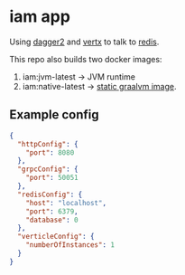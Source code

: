 # iam app

Using [dagger2](https://dagger.dev/) and [vertx](https://vertx.io/) to talk to [redis](https://redis.io/).

This repo also builds two docker images:
1. iam:jvm-latest -> JVM runtime
2. iam:native-latest -> [static graalvm image](https://www.graalvm.org/latest/reference-manual/native-image/guides/build-static-executables/#build-a-static-native-executable).

## Example config

```json
{
  "httpConfig": {
    "port": 8080
  },
  "grpcConfig": {
    "port": 50051
  },
  "redisConfig": {
    "host": "localhost",
    "port": 6379,
    "database": 0
  },
  "verticleConfig": {
    "numberOfInstances": 1
  }
}

```

